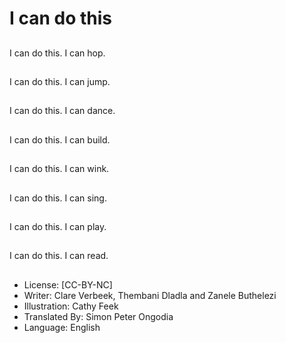 # I can do this

##
I can do this.
I can hop.

##
I can do this.
I can jump.

##
I can do this.
I can dance.

##
I can do this.
I can build.

##
I can do this.
I can wink.

##
I can do this.
I can sing.

##
I can do this.
I can play.

##
I can do this.
I can read.

##
* License: [CC-BY-NC]
* Writer: Clare Verbeek, Thembani Dladla and Zanele Buthelezi
* Illustration: Cathy Feek
* Translated By: Simon Peter Ongodia
* Language: English
